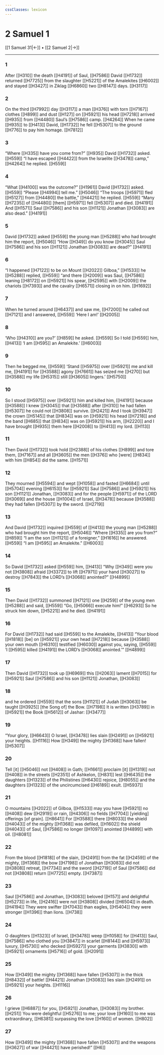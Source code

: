 ```yaml
---
cssClasses: lexicon
---
```


# 2 Samuel 1

[[1 Samuel 31|←]] • [[2 Samuel 2|→]]

---

### 1
After [[H310]] the death [[H4191]] of Saul, [[H7586]] David [[H1732]] returned [[H7725]] from the slaughter [[H5221]] of the Amalekites [[H6002]] and stayed [[H3427]] in Ziklag [[H6860]] two [[H8147]] days. [[H3117]]

### 2
On the third [[H7992]] day [[H3117]] a man [[H376]] with torn [[H7167]] clothes [[H899]] and dust [[H127]] on [[H5921]] his head [[H7218]] arrived [[H935]] from [[H4480]] Saul’s [[H7586]] camp. [[H4264]] When he came [[H935]] to [[H413]] David, [[H1732]] he fell [[H5307]] to the ground [[H776]] to pay him homage. [[H7812]]

### 3
“Where [[H335]] have you come from?” [[H935]] David [[H1732]] asked. [[H559]] “I have escaped [[H4422]] from the Israelite [[H3478]] camp,” [[H4264]] he replied. [[H559]]

### 4
“What [[H4100]] was the outcome?” [[H1961]] David [[H1732]] asked. [[H559]] “Please [[H4994]] tell me.” [[H5046]] “The troops [[H5971]] fled [[H5127]] from [[H4480]] the battle,” [[H4421]] he replied. [[H559]] “Many [[H7235]] of [[H4480]] [them] [[H5971]] fell [[H5307]] and died. [[H4191]] And [[H1571]] Saul [[H7586]] and his son [[H1121]] Jonathan [[H3083]] are also dead.” [[H4191]]

### 5
David [[H1732]] asked [[H559]] the young man [[H5288]] who had brought him the report, [[H5046]] “How [[H349]] do you know [[H3045]] Saul [[H7586]] and his son [[H1121]] Jonathan [[H3083]] are dead?” [[H4191]]

### 6
“I happened [[H7122]] to be on Mount [[H2022]] Gilboa,” [[H1533]] he [[H5288]] replied, [[H559]] “and there [[H2009]] was Saul, [[H7586]] leaning [[H8172]] on [[H5921]] his spear, [[H2595]] with [[H2009]] the chariots [[H7393]] and the cavalry [[H6571]] closing in on him. [[H1692]]

### 7
When he turned around [[H6437]] and saw me, [[H7200]] he called out [[H7121]] and I answered, [[H559]] ‘Here I am!’ [[H2005]]

### 8
‘Who [[H4310]] are you?’ [[H859]] he asked. [[H559]] So I told [[H559]] him, [[H413]] ‘I am [[H595]] an Amalekite.’ [[H6003]]

### 9
Then he begged me, [[H559]] ‘Stand [[H5975]] over [[H5921]] me and kill me, [[H4191]] for [[H3588]] agony [[H7661]] has seized me [[H270]] but [[H3588]] my life [[H5315]] still [[H3605]] lingers.’ [[H5750]]

### 10
So I stood [[H5975]] over [[H5921]] him and killed him, [[H4191]] because [[H3588]] I knew [[H3045]] that [[H3588]] after [[H310]] he had fallen [[H5307]] he could not [[H3808]] survive. [[H2421]] And I took [[H3947]] the crown [[H5145]] that [[H834]] was on [[H5921]] his head [[H7218]] and the band [[H685]] that [[H834]] was on [[H5921]] his arm, [[H2220]] and I have brought [[H935]] them here [[H2008]] to [[H413]] my lord. [[H113]]

### 11
Then David [[H1732]] took hold [[H2388]] of his clothes [[H899]] and tore them, [[H7167]] and all [[H3605]] the men [[H376]] who [were] [[H834]] with him [[H854]] did the same. [[H1571]]

### 12
They mourned [[H5594]] and wept [[H1058]] and fasted [[H6684]] until [[H5704]] evening [[H6153]] for [[H5921]] Saul [[H7586]] and [[H5921]] his son [[H1121]] Jonathan, [[H3083]] and for the people [[H5971]] of the LORD [[H3069]] and the house [[H1004]] of Israel, [[H3478]] because [[H3588]] they had fallen [[H5307]] by the sword. [[H2719]]

### 13
And David [[H1732]] inquired [[H559]] of [[H413]] the young man [[H5288]] who had brought him the report, [[H5046]] “Where [[H335]] are you from?” [[H859]] “I am the son [[H1121]] of a foreigner,” [[H1616]] he answered. [[H559]] “I am [[H595]] an Amalekite.” [[H6003]]

### 14
So David [[H1732]] asked [[H559]] him, [[H413]] “Why [[H349]] were you not [[H3808]] afraid [[H3372]] to lift [[H7971]] your hand [[H3027]] to destroy [[H7843]] the LORD’s [[H3068]] anointed?” [[H4899]]

### 15
Then David [[H1732]] summoned [[H7121]] one [[H259]] of the young men [[H5288]] and said, [[H559]] “Go, [[H5066]] execute him!” [[H6293]] So he struck him down, [[H5221]] and he died. [[H4191]]

### 16
For David [[H1732]] had said [[H559]] to the Amalekite, [[H413]] “Your blood [[H1818]] [be] on [[H5921]] your own head [[H7218]] because [[H3588]] your own mouth [[H6310]] testified [[H6030]] against you,  saying, [[H559]] ‘I [[H595]] killed [[H4191]] the LORD’s [[H3068]] anointed.’” [[H4899]]

### 17
Then David [[H1732]] took up [[H6969]] this [[H2063]] lament [[H7015]] for [[H5921]] Saul [[H7586]] and his son [[H1121]] Jonathan, [[H3083]]

### 18
and he ordered [[H559]] that the sons [[H1121]] of Judah [[H3063]] be taught [[H3925]] [the Song of] the Bow. [[H7198]] It is written [[H3789]] in [[H5921]] the Book [[H5612]] of Jashar: [[H3477]]

### 19
“Your glory, [[H6643]] O Israel, [[H3478]] lies slain [[H2491]] on [[H5921]] your heights. [[H1116]] How [[H349]] the mighty [[H1368]] have fallen! [[H5307]]

### 20
Tell [it] [[H5046]] not [[H408]] in Gath; [[H1661]] proclaim [it] [[H1319]] not [[H408]] in the streets [[H2351]] of Ashkelon, [[H831]] lest [[H6435]] the daughters [[H1323]] of the Philistines [[H6430]] rejoice, [[H8055]] and the daughters [[H1323]] of the uncircumcised [[H6189]] exult. [[H5937]]

### 21
O mountains [[H2022]] of Gilboa, [[H1533]] may you have [[H5921]] no [[H408]] dew [[H2919]] or rain, [[H4306]] no fields [[H7704]] [yielding] offerings [of grain]. [[H8641]] For [[H3588]] there [[H8033]] the shield [[H4043]] of the mighty [[H1368]] was defiled, [[H1602]] the shield [[H4043]] of Saul, [[H7586]] no longer [[H1097]] anointed [[H4899]] with oil. [[H8081]]

### 22
From the blood [[H1818]] of the slain, [[H2491]] from the fat [[H2459]] of the mighty, [[H1368]] the bow [[H7198]] of Jonathan [[H3083]] did not [[H3808]] retreat, [[H7734]] and the sword [[H2719]] of Saul [[H7586]] did not [[H3808]] return [[H7725]] empty. [[H7387]]

### 23
Saul [[H7586]] and Jonathan, [[H3083]] beloved [[H157]] and delightful [[H5273]] in life, [[H2416]] were not [[H3808]] divided [[H6504]] in death. [[H4194]] They were swifter [[H7043]] than eagles, [[H5404]] they were stronger [[H1396]] than lions. [[H738]]

### 24
O daughters [[H1323]] of Israel, [[H3478]] weep [[H1058]] for [[H413]] Saul, [[H7586]] who clothed you [[H3847]] in scarlet [[H8144]] and [[H5973]] luxury, [[H5730]] who decked [[H5927]] your garments [[H3830]] with [[H5921]] ornaments [[H5716]] of gold. [[H2091]]

### 25
How [[H349]] the mighty [[H1368]] have fallen [[H5307]] in the thick [[H8432]] of battle! [[H4421]] Jonathan [[H3083]] lies slain [[H2491]] on [[H5921]] your heights. [[H1116]]

### 26
I grieve [[H6887]] for you, [[H5921]] Jonathan, [[H3083]] my brother. [[H251]] You were delightful [[H5276]] to me;  your love [[H160]] to me  was extraordinary, [[H6381]] surpassing the love [[H160]] of women. [[H802]]

### 27
How [[H349]] the mighty [[H1368]] have fallen [[H5307]] and the weapons [[H3627]] of war [[H4421]] have perished!” [[H6]]

